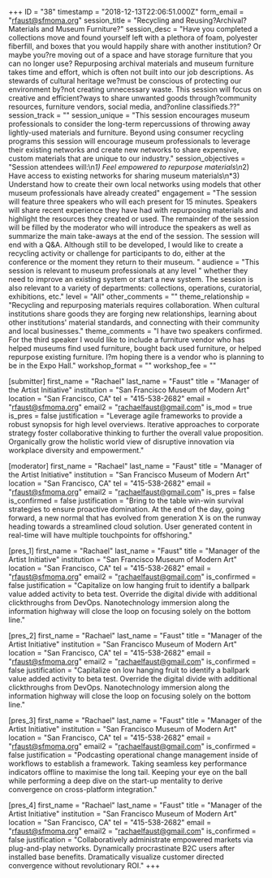 +++
ID = "38"
timestamp = "2018-12-13T22:06:51.000Z"
form_email = "rfaust@sfmoma.org"
session_title = "Recycling and Reusing?Archival?Materials and Museum Furniture?"
session_desc = "Have you completed a collections move and found yourself left with a plethora of foam, polyester fiberfill, and boxes that you would happily share with another institution? Or maybe you?re moving out of a space and have storage furniture that you can no longer use? Repurposing archival materials and museum furniture takes time and effort, which is often not built into our job descriptions. As stewards of cultural heritage we?must be conscious of protecting our environment by?not creating unnecessary waste. This session will focus on creative and efficient?ways to share unwanted goods through?community resources, furniture vendors, social media, and?online classifieds.??"
session_track = ""
session_unique = "This session encourages museum professionals to consider the long-term repercussions of throwing away lightly-used materials and furniture. Beyond using consumer recycling programs this session will encourage museum professionals to leverage their existing networks and create new networks to share expensive, custom materials that are unique to our industry."
session_objectives = "Session attendees will:\n*1) Feel empowered to repurpose materials\n*2) Have access to existing networks for sharing museum materials\n*3) Understand how to create their own local networks using models that other museum professionals have already created"
engagement = "The session will feature three speakers who will each present for 15 minutes. Speakers will share recent experience they have had with repurposing materials and highlight the resources they created or used. The remainder of the session will be filled by the moderator who will introduce the speakers as well as summarize the main take-aways at the end of the session. The session will end with a Q&A. Although still to be developed, I would like to create a recycling activity or challenge for participants to do, either at the conference or the moment they return to their museum. "
audience = "This session is relevant to museum professionals at any level \" whether they need to improve an existing system or start a new system. The session is also relevant to a variety of departments: collections, operations, curatorial, exhibitions, etc."
level = "All"
other_comments = ""
theme_relationship = "Recycling and repurposing materials requires collaboration. When cultural institutions share goods they are forging new relationships, learning about other institutions' material standards, and connecting with their community and local businesses."
theme_comments = "I have two speakers confirmed. For the third speaker I would like to include a furniture vendor who has helped museums find used furniture, bought back used furniture, or helped repurpose existing furniture. I?m hoping there is a vendor who is planning to be in the Expo Hall."
workshop_format = ""
workshop_fee = ""

[submitter]
first_name = "Rachael"
last_name = "Faust"
title = "Manager of the Artist Initiative"
institution = "San Francisco Museum of Modern Art"
location = "San Francisco, CA"
tel = "415-538-2682"
email = "rfaust@sfmoma.org"
email2 = "rachaelfaust@gmail.com"
is_mod = true
is_pres = false
justification = "Leverage agile frameworks to provide a robust synopsis for high level overviews. Iterative approaches to corporate strategy foster collaborative thinking to further the overall value proposition. Organically grow the holistic world view of disruptive innovation via workplace diversity and empowerment."

[moderator]
first_name = "Rachael"
last_name = "Faust"
title = "Manager of the Artist Initiative"
institution = "San Francisco Museum of Modern Art"
location = "San Francisco, CA"
tel = "415-538-2682"
email = "rfaust@sfmoma.org"
email2 = "rachaelfaust@gmail.com"
is_pres = false
is_confirmed = false
justification = "Bring to the table win-win survival strategies to ensure proactive domination. At the end of the day, going forward, a new normal that has evolved from generation X is on the runway heading towards a streamlined cloud solution. User generated content in real-time will have multiple touchpoints for offshoring."

[pres_1]
first_name = "Rachael"
last_name = "Faust"
title = "Manager of the Artist Initiative"
institution = "San Francisco Museum of Modern Art"
location = "San Francisco, CA"
tel = "415-538-2682"
email = "rfaust@sfmoma.org"
email2 = "rachaelfaust@gmail.com"
is_confirmed = false
justification = "Capitalize on low hanging fruit to identify a ballpark value added activity to beta test. Override the digital divide with additional clickthroughs from DevOps. Nanotechnology immersion along the information highway will close the loop on focusing solely on the bottom line."

[pres_2]
first_name = "Rachael"
last_name = "Faust"
title = "Manager of the Artist Initiative"
institution = "San Francisco Museum of Modern Art"
location = "San Francisco, CA"
tel = "415-538-2682"
email = "rfaust@sfmoma.org"
email2 = "rachaelfaust@gmail.com"
is_confirmed = false
justification = "Capitalize on low hanging fruit to identify a ballpark value added activity to beta test. Override the digital divide with additional clickthroughs from DevOps. Nanotechnology immersion along the information highway will close the loop on focusing solely on the bottom line."

[pres_3]
first_name = "Rachael"
last_name = "Faust"
title = "Manager of the Artist Initiative"
institution = "San Francisco Museum of Modern Art"
location = "San Francisco, CA"
tel = "415-538-2682"
email = "rfaust@sfmoma.org"
email2 = "rachaelfaust@gmail.com"
is_confirmed = false
justification = "Podcasting operational change management inside of workflows to establish a framework. Taking seamless key performance indicators offline to maximise the long tail. Keeping your eye on the ball while performing a deep dive on the start-up mentality to derive convergence on cross-platform integration."

[pres_4]
first_name = "Rachael"
last_name = "Faust"
title = "Manager of the Artist Initiative"
institution = "San Francisco Museum of Modern Art"
location = "San Francisco, CA"
tel = "415-538-2682"
email = "rfaust@sfmoma.org"
email2 = "rachaelfaust@gmail.com"
is_confirmed = false
justification = "Collaboratively administrate empowered markets via plug-and-play networks. Dynamically procrastinate B2C users after installed base benefits. Dramatically visualize customer directed convergence without revolutionary ROI."
+++

